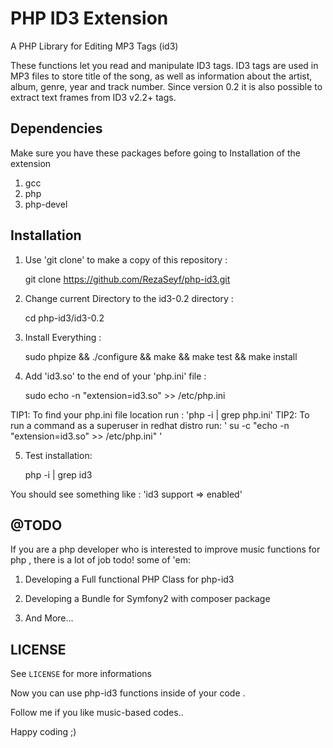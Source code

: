 PHP ID3 Extension
=================
A PHP Library for Editing MP3 Tags (id3) 

These functions let you read and manipulate ID3 tags. 
ID3 tags are used in MP3 files to store title of the song, as well as information about the artist, album, genre, year and track number.
Since version 0.2 it is also possible to extract text frames from ID3 v2.2+ tags.

Dependencies
------------

 Make sure you have these packages before going to Installation of the extension

  1.    gcc
  2.    php
  3.    php-devel



Installation
------------

  1. Use 'git clone' to make a copy of this repository :

        git clone https://github.com/RezaSeyf/php-id3.git

  2. Change current Directory to the id3-0.2 directory :

        cd php-id3/id3-0.2

  3. Install Everything :

        sudo phpize && ./configure && make && make test && make install

  4. Add 'id3.so' to the end of your 'php.ini' file :

       sudo echo -n "extension=id3.so" >> /etc/php.ini

  TIP1: To find your php.ini file location run : 'php -i | grep php.ini'
  TIP2: To run a command as a superuser in redhat distro run: ' su -c "echo -n "extension=id3.so" >> /etc/php.ini" '

  5. Test installation:

       php -i | grep id3

  You should see something like :  'id3 support => enabled'


@TODO
-----
If you are a php developer who is interested to improve music functions for php , there is a lot of job todo!
some of 'em:
   
  1. Developing a Full functional PHP Class for php-id3

  2. Developing a Bundle for Symfony2 with composer package
 
  3. And More... 

 
LICENSE
-------
See ``LICENSE`` for more informations


Now you can use php-id3 functions inside of your code .

Follow me if you like music-based codes..

Happy coding ;) 
